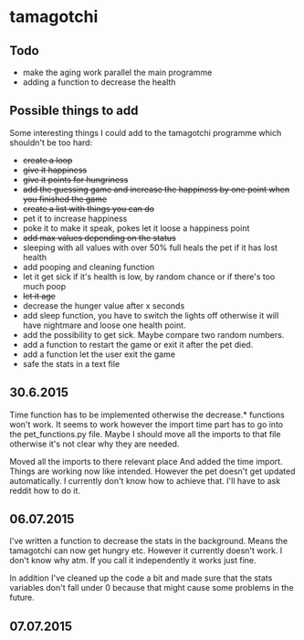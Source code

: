 # tamagotchi

## Todo
* make the aging work parallel the main programme
* adding a function to decrease the health

## Possible things to add
Some interesting things I could add to the
tamagotchi programme which shouldn't be too hard:

* ~~create a loop~~
* ~~give it happiness~~
* ~~give it points for hungriness~~
* ~~add the guessing game and increase the happiness by one point when you finished the game~~
* ~~create a list with things you can do~~
* pet it to increase happiness
* poke it to make it speak, pokes let it loose a happiness point
* ~~add max values depending on the status~~
* sleeping with all values with over 50% full heals the pet if it has lost health
* add pooping and cleaning function
* let it get sick if it's health is low, by random chance or if there's too much poop
* ~~let it age~~
* decrease the hunger value after x seconds
* add sleep function, you have to switch the lights off otherwise it will have nightmare and loose one health point.
* add the possibility to get sick. Maybe compare two random numbers. 
* add a function to restart the game or exit it after the pet died. 
* add a function let the user exit the game
* safe the stats in a text file

## 30.6.2015
Time function has to be implemented otherwise the decrease.* functions won't work. 
It seems to work however the import time part has to go into the pet_functions.py file.
Maybe I should move all the imports to that file otherwise it's not clear why they are needed.

Moved all the imports to there relevant place 
And added the time import. Things are working now like intended.
However the pet doesn't get updated automatically. I currently don't know how to achieve that.
I'll have to ask reddit how to do it.

## 06.07.2015
I've written a function to decrease the stats in the background. Means the tamagotchi can now get hungry etc.
However it currently doesn't work. I don't know why atm. If you call it independently it works just fine.

In addition I've cleaned up the code a bit and made sure that the stats variables don't fall under 0 because that might cause some problems in the future.

## 07.07.2015
